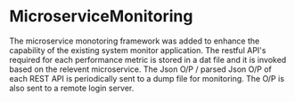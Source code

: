 # MicroserviceMonitoring
The microservice monotoring framework was added to enhance the capability of the existing system monitor application. 
The restful API's required for each performance metric is stored in a dat file and it is invoked based on the relevent
microservice. The Json O/P / parsed Json O/P of each REST API is periodically sent to a dump file for monitoring. The
O/P is also sent to a remote login server.


